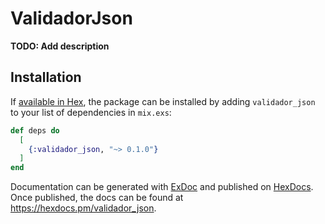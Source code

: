 # ValidadorJson

**TODO: Add description**

## Installation

If [available in Hex](https://hex.pm/docs/publish), the package can be installed
by adding `validador_json` to your list of dependencies in `mix.exs`:

```elixir
def deps do
  [
    {:validador_json, "~> 0.1.0"}
  ]
end
```

Documentation can be generated with [ExDoc](https://github.com/elixir-lang/ex_doc)
and published on [HexDocs](https://hexdocs.pm). Once published, the docs can
be found at <https://hexdocs.pm/validador_json>.

